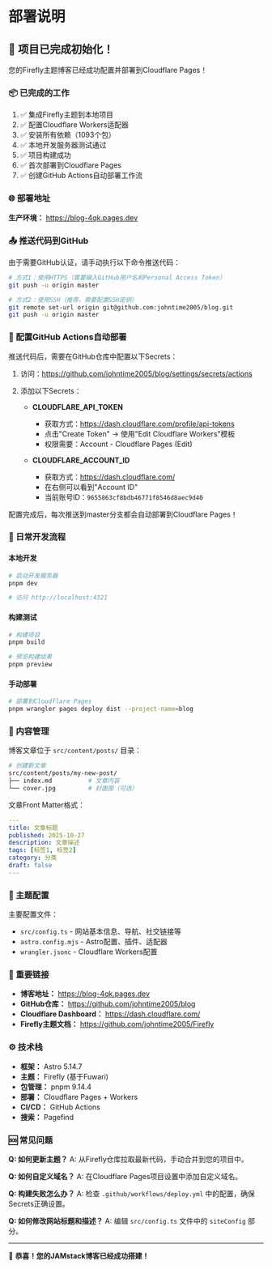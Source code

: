 # 部署说明

## 🎉 项目已完成初始化！

您的Firefly主题博客已经成功配置并部署到Cloudflare Pages！

### 📦 已完成的工作

1. ✅ 集成Firefly主题到本地项目
2. ✅ 配置Cloudflare Workers适配器
3. ✅ 安装所有依赖（1093个包）
4. ✅ 本地开发服务器测试通过
5. ✅ 项目构建成功
6. ✅ 首次部署到Cloudflare Pages
7. ✅ 创建GitHub Actions自动部署工作流

### 🌐 部署地址

**生产环境：** https://blog-4qk.pages.dev

### 📤 推送代码到GitHub

由于需要GitHub认证，请手动执行以下命令推送代码：

```bash
# 方式1：使用HTTPS（需要输入GitHub用户名和Personal Access Token）
git push -u origin master

# 方式2：使用SSH（推荐，需要配置SSH密钥）
git remote set-url origin git@github.com:johntime2005/blog.git
git push -u origin master
```

### 🔧 配置GitHub Actions自动部署

推送代码后，需要在GitHub仓库中配置以下Secrets：

1. 访问：https://github.com/johntime2005/blog/settings/secrets/actions
2. 添加以下Secrets：

   - **CLOUDFLARE_API_TOKEN**
     - 获取方式：https://dash.cloudflare.com/profile/api-tokens
     - 点击"Create Token" → 使用"Edit Cloudflare Workers"模板
     - 权限需要：Account - Cloudflare Pages (Edit)

   - **CLOUDFLARE_ACCOUNT_ID**
     - 获取方式：https://dash.cloudflare.com/
     - 在右侧可以看到"Account ID"
     - 当前账号ID：`9655863cf8bdb46771f8546d8aec9d40`

配置完成后，每次推送到master分支都会自动部署到Cloudflare Pages！

### 🚀 日常开发流程

#### 本地开发

```bash
# 启动开发服务器
pnpm dev

# 访问 http://localhost:4321
```

#### 构建测试

```bash
# 构建项目
pnpm build

# 预览构建结果
pnpm preview
```

#### 手动部署

```bash
# 部署到Cloudflare Pages
pnpm wrangler pages deploy dist --project-name=blog
```

### 📝 内容管理

博客文章位于 `src/content/posts/` 目录：

```bash
# 创建新文章
src/content/posts/my-new-post/
├── index.md          # 文章内容
└── cover.jpg         # 封面图（可选）
```

文章Front Matter格式：

```yaml
---
title: 文章标题
published: 2025-10-27
description: 文章描述
tags: [标签1, 标签2]
category: 分类
draft: false
---
```

### 🎨 主题配置

主要配置文件：

- `src/config.ts` - 网站基本信息、导航、社交链接等
- `astro.config.mjs` - Astro配置、插件、适配器
- `wrangler.jsonc` - Cloudflare Workers配置

### 🔗 重要链接

- **博客地址：** https://blog-4qk.pages.dev
- **GitHub仓库：** https://github.com/johntime2005/blog
- **Cloudflare Dashboard：** https://dash.cloudflare.com/
- **Firefly主题文档：** https://github.com/johntime2005/Firefly

### ⚙️ 技术栈

- **框架：** Astro 5.14.7
- **主题：** Firefly (基于Fuwari)
- **包管理：** pnpm 9.14.4
- **部署：** Cloudflare Pages + Workers
- **CI/CD：** GitHub Actions
- **搜索：** Pagefind

### 🆘 常见问题

**Q: 如何更新主题？**
A: 从Firefly仓库拉取最新代码，手动合并到您的项目中。

**Q: 如何自定义域名？**
A: 在Cloudflare Pages项目设置中添加自定义域名。

**Q: 构建失败怎么办？**
A: 检查 `.github/workflows/deploy.yml` 中的配置，确保Secrets正确设置。

**Q: 如何修改网站标题和描述？**
A: 编辑 `src/config.ts` 文件中的 `siteConfig` 部分。

---

🎊 **恭喜！您的JAMstack博客已经成功搭建！**
